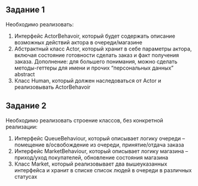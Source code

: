 ## Задание 1
Необходимо реализовать:
1. Интерфейс ActorBehavoir,
который будет содержать
описание возможных
действий актора в
очереди/магазине
2. Абстрактный класс Actor,
который хранит в себе
параметры актора, включая
состояние готовности сделать
заказ и факт получения
заказа. Дополнение: для большего понимания, можно сделать методы-геттеры для имени и прочих
“персональных данных” abstract
3. Класс Human, который должен наследоваться от Actor и реализовывать ActorBehavoir

## Задание 2
Необходимо реализовать строение классов, без
конкретной реализации:
1. Интерфейс QueueBehaviour, который описывает
логику очереди – помещение в/освобождение из
очереди, принятие/отдача заказа
2. Интерфейс MarketBehaviour, который описывает
логику магазина – приход/уход покупателей,
обновление состояния магазина
3. Класс Market, который реализовывает два
вышеуказанных интерфейса и хранит в списке
список людей в очереди в различных статусах